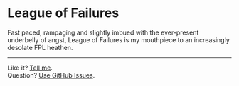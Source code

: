 League of Failures
========

Fast paced, rampaging and slightly imbued with the ever-present underbelly of angst, League of Failures is my mouthpiece to an increasingly desolate FPL heathen.

---


Like it? [Tell me](http://twitter.com/kigened).<br/>
Question? [Use GitHub Issues](https://github.com/leaguefls/leaguefls.github.io/issues).
